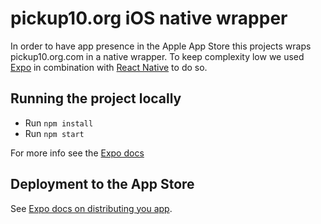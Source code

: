 # pickup10.org iOS native wrapper

In order to have app presence in the Apple App Store this projects wraps pickup10.org.com in a native wrapper. To keep complexity low we used [Expo](https://expo.io/) in combination with [React Native](https://facebook.github.io/react-native/) to do so.

## Running the project locally

- Run `npm install`
- Run `npm start`

For more info see the [Expo docs]()

## Deployment to the App Store

See [Expo docs on distributing you app](https://docs.expo.io/versions/v32.0.0/distribution/introduction/).
